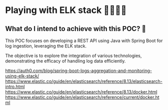 # Playing with ELK stack 📖🥳🎉🦌

## What do I intend to achieve with this POC? 💅

This POC focuses on developing a REST API using Java with Spring Boot for log ingestion, leveraging the ELK stack. 

The objective is to explore the integration of various technologies, 
demonstrating the efficacy of handling log data efficiently.

https://auth0.com/blog/spring-boot-logs-aggregation-and-monitoring-using-elk-stack/
https://www.elastic.co/guide/en/elasticsearch/reference/8.13/elasticsearch-intro.html
https://www.elastic.co/guide/en/elasticsearch/reference/8.13/docker.html
https://www.elastic.co/guide/en/elasticsearch/reference/current/docker.html
